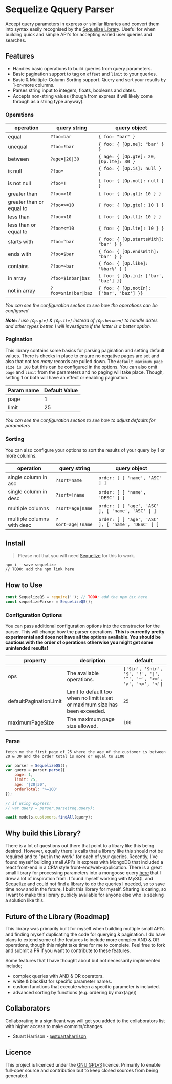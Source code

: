 # Sequelize Qquery Parser

Accept query parameters in express or similar libraries and convert them into syntax easily recognised by the [Sequelize Library](https://sequelize.org/). Useful for when building quick and simple API's for accepting varied user queries and searches.

## Features

* Handles basic operations to build queries from query parameters.
* Basic pagination support to tag on `offset` and `limit` to your queries.
* Basic & Multiple-Column Sorting support. Query and sort your results by 1-or-more columns.
* Parses string input to integers, floats, booleans and dates.
* Accepts non-string values (though from express it will likely come through as a string type anyway).

### Operations

| operation                 | query string         | query object |
|---------------------------|----------------------|--------------|
| equal                     | `?foo=bar`           | `{ foo: "bar" }` |
| unequal                   | `?foo=!bar`          | `{ foo: { [Op.ne]: "bar" } }` |
| between                   | `?age=\|20\|30`      | `{ age: { [Op.gte]: 20, [Op.lte]: 30 }` 
| is null                   | `?foo=`              | `{ foo: { [Op.is]: null } }` |
| is not null               | `?foo=!`             | `{ foo: { [Op.not]: null } }` |
| greater than              | `?foo=>10`           | `{ foo: { [Op.gt]: 10 } }` |
| greater than or equal to  | `?foo=>=10`          | `{ foo: { [Op.gte]: 10 } }` |
| less than                 | `?foo=<10`           | `{ foo: { [Op.lt]: 10 } }` |
| less than or equal to     | `?foo=<=10`          | `{ foo: { [Op.lte]: 10 } }` |
| starts with               | `?foo=^bar`          | `{ foo: { [Op.startsWith]: "bar" } }` |
| ends with                 | `?foo=$bar`          | `{ foo: { [Op.endsWith]: "bar" } }` |
| contains                  | `?foo=~bar`          | `{ foo: { [Op.like]: '%bar%' } }` |
| in array                  | `?foo=$inbar\|baz`   | `{ foo: { [Op.in]: ['bar', 'baz'] }}` |
| not in array              | `?foo=$nin!bar\|baz` | `{ foo: { [Op.notIn]: ['bar', 'baz'] }}` |

_You can see the configuration section to see how the operations can be configured_

_**Note:** I use `[Op.gte]` & `[Op.lte]` instead of `[Op.between]` to handle dates and other types better. I will investigate if the latter is a better option._

### Pagination

This library contains some basics for parsing pagination and setting default values. There is checks in place to ensure no negative pages are set and also that not *too many* records are pulled down. The `default maximum page size is 100` but this can be configured in the options. You can also omit `page` and `limit` from the parameters and no paging will take place. Though, setting 1 or both will have an effect or enabling pagination.

| Param name | Default Value |
|------------|---------------|
| page | 1 |
| limit | 25 |

_You can see the configuration section to see how to adjust defaults for parameters_

### Sorting

You can also configure your options to sort the results of your query by 1 or more columns.

| operation                  | query string         | query object |
|----------------------------|----------------------|--------------|
| single column in asc       | `?sort=name`         | `order: [ [ 'name', 'ASC' ] ]` |
| single column in desc      | `?sort=!name`        | `order: [ [ 'name', 'DESC' ] ]` |
| multiple columns           | `?sort=age\|name`    | `order: [ [ 'age', 'ASC' ], [ 'name', 'ASC' ] ]` |
| multiple columns with desc | `?sort=age\|!name`   | `order: [ [ 'age', 'ASC' ], [ 'name', 'DESC' ] ]` |

## Install

> Please not that you will need [Sequelize](https://www.npmjs.com/package/sequelize) for this to work.

```
npm i --save sequelize
// TODO: add the npm link here
```

## How to Use

```javascript
const SequelizeQS = require(''); // TODO: add the npm bit here
const sequelizeParser = SequelizeQS();
```

### Configuration Options

You can pass additional configuration options into the constructor for the parser. This will change how the parser operations. **This is currently pretty experimental and does not have all the options available. You should be cautious with the order of operations otherwise you might get some unintended results!**

| property               | decription                                                                   | default |
|------------------------|------------------------------------------------------------------------------|--------------|
| ops                    | The available operations.                                                    | `['$in', '$nin', '$', '!', '\|', '^', '~', '>=', '>', '<=', '<']` |
| defaultPaginationLimit | Limit to default too when no limit is set or maximum size has been exceeded. | `25` |
| maximumPageSize        | The maximum page size allowed.                  | `100` |

### Parse

`fetch me the first page of 25 where the age of the customer is between 20 & 30 and the order total is more or equal to £100`

```javascript
var parser = SequelizeQS();
var query = parser.parse({
    page: 1,
    limit: 25,
    age: '|20|30',
    orderTotal: '>=100'
});

// if using express:
// var query = parser.parse(req.query);

await models.customers.findAll(query);
```

## Why build this Library?

There is a lot of questions out there that point to a libary like this being desired. However, equally there is calls that a library like this should not be required and to "put in the work" for each of your queries. Recently, I've found myself building small API's in express with MongoDB that included a react front-end in a CRM style front-end/web-application. There is a great small library for processing parameters into a mongoose query [here](https://www.npmjs.com/package/mongo-querystring) that I drew a lot of inspiration from. I found myself working with MySQL and Sequelize and could not find a library to do the queries I needed, so to save time now and in the future, I built this library for myself. Sharing is caring, so I want to make this library publicly available for anyone else who is seeking a solution like this.

## Future of the Library (Roadmap)

This library was primarily built for myself when building multiple small API's and finding myself duplicating the code for querying & pagination. I do have plans to extend some of the features to include more complex AND & OR operations, though this might take time for me to complete. Feel free to fork and submit a PR if you want to contribute to these features.

Some features that I have thought about but not necessarily implemented include;

* complex queries with AND & OR operators.
* white & blacklist for specific parameter names.
* custom functions that execute when a specific parameter is included.
* advanced sorting by functions (e.g. ordering by max(age))

## Collaborators

Collaborating in a significant way will get you added to the collaborators list with higher access to make commits/changes.

* Stuart Harrison - [@stuartaharrison](https://www.stuart-harrison.com/)

## Licence

This project is licenced under the [GNU GPLv3](https://raw.githubusercontent.com/stuartaharrison/sequelize-query-parser/main/LICENSE) licence. Primarily to enable full-oper source and contribution but to keep closed sources from being generated.